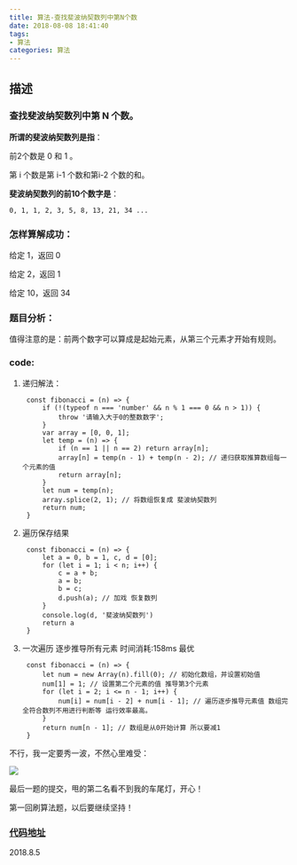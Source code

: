 ```yaml
---
title: 算法-查找斐波纳契数列中第N个数
date: 2018-08-08 18:41:40
tags:
- 算法
categories: 算法
---
```

## 描述

### 查找斐波纳契数列中第 N 个数。

**所谓的斐波纳契数列是指**：

前2个数是 0 和 1 。

第 i 个数是第 i-1 个数和第i-2 个数的和。

**斐波纳契数列的前10个数字是**：

    0, 1, 1, 2, 3, 5, 8, 13, 21, 34 ...

### 怎样算解成功：

给定 1，返回 0

给定 2，返回 1

给定 10，返回 34

### 题目分析：

值得注意的是：前两个数字可以算成是起始元素，从第三个元素才开始有规则。

### code:

1. 递归解法：

        const fibonacci = (n) => {
            if (!(typeof n === 'number' && n % 1 === 0 && n > 1)) {
                throw '请输入大于0的整数数字';
            }
            var array = [0, 0, 1];
            let temp = (n) => {
                if (n == 1 || n == 2) return array[n];
                array[n] = temp(n - 1) + temp(n - 2); // 递归获取推算数组每一个元素的值
                return array[n];
            }
            let num = temp(n);
            array.splice(2, 1); // 将数组恢复成 斐波纳契数列
            return num;
        }

2. 遍历保存结果

        const fibonacci = (n) => {
            let a = 0, b = 1, c, d = [0];
            for (let i = 1; i < n; i++) {
                c = a + b;
                a = b;
                b = c;
                d.push(a); // 加戏 恢复数列
            }
            console.log(d, '斐波纳契数列')
            return a
        }

3. 一次遍历 逐步推导所有元素 时间消耗:158ms 最优

        const fibonacci = (n) => {
            let num = new Array(n).fill(0); // 初始化数组，并设置初始值
            num[1] = 1; // 设置第二个元素的值 推导第3个元素
            for (let i = 2; i <= n - 1; i++) {
                num[i] = num[i - 2] + num[i - 1]; // 遍历逐步推导元素值 数组完全符合数列不用进行判断等 运行效率最高。
            }
            return num[n - 1]; // 数组是从0开始计算 所以要减1
        }


不行，我一定要秀一波，不然心里难受：

![](https://user-gold-cdn.xitu.io/2018/8/5/1650894f0e88c323?w=3002&h=1766&f=jpeg&s=383340)

最后一题的提交，甩的第二名看不到我的车尾灯，开心！

第一回刷算法题，以后要继续坚持！

### [代码地址](https://github.com/OBKoro1/Brush_algorithm/blob/master/codeSource/FibonacciSequence.html)

2018.8.5